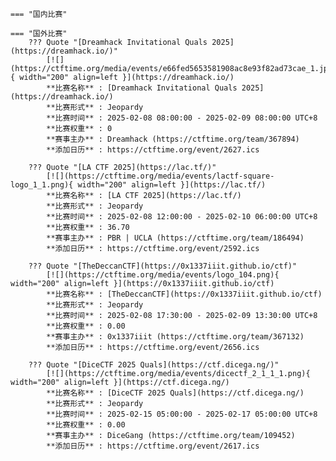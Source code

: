     === "国内比赛"
    
    === "国外比赛"
        ??? Quote "[Dreamhack Invitational Quals 2025](https://dreamhack.io/)"  
            [![](https://ctftime.org/media/events/e66fed5653581908ac8e93f82ad73cae_1.jpg){ width="200" align=left }](https://dreamhack.io/)  
            **比赛名称** : [Dreamhack Invitational Quals 2025](https://dreamhack.io/)  
            **比赛形式** : Jeopardy  
            **比赛时间** : 2025-02-08 08:00:00 - 2025-02-09 08:00:00 UTC+8  
            **比赛权重** : 0  
            **赛事主办** : Dreamhack (https://ctftime.org/team/367894)  
            **添加日历** : https://ctftime.org/event/2627.ics  
            
        ??? Quote "[LA CTF 2025](https://lac.tf/)"  
            [![](https://ctftime.org/media/events/lactf-square-logo_1_1.png){ width="200" align=left }](https://lac.tf/)  
            **比赛名称** : [LA CTF 2025](https://lac.tf/)  
            **比赛形式** : Jeopardy  
            **比赛时间** : 2025-02-08 12:00:00 - 2025-02-10 06:00:00 UTC+8  
            **比赛权重** : 36.70  
            **赛事主办** : PBR | UCLA (https://ctftime.org/team/186494)  
            **添加日历** : https://ctftime.org/event/2592.ics  
            
        ??? Quote "[TheDeccanCTF](https://0x1337iiit.github.io/ctf)"  
            [![](https://ctftime.org/media/events/logo_104.png){ width="200" align=left }](https://0x1337iiit.github.io/ctf)  
            **比赛名称** : [TheDeccanCTF](https://0x1337iiit.github.io/ctf)  
            **比赛形式** : Jeopardy  
            **比赛时间** : 2025-02-08 17:30:00 - 2025-02-09 13:30:00 UTC+8  
            **比赛权重** : 0.00  
            **赛事主办** : 0x1337iiit (https://ctftime.org/team/367132)  
            **添加日历** : https://ctftime.org/event/2656.ics  
            
        ??? Quote "[DiceCTF 2025 Quals](https://ctf.dicega.ng/)"  
            [![](https://ctftime.org/media/events/dicectf_2_1_1_1.png){ width="200" align=left }](https://ctf.dicega.ng/)  
            **比赛名称** : [DiceCTF 2025 Quals](https://ctf.dicega.ng/)  
            **比赛形式** : Jeopardy  
            **比赛时间** : 2025-02-15 05:00:00 - 2025-02-17 05:00:00 UTC+8  
            **比赛权重** : 0.00  
            **赛事主办** : DiceGang (https://ctftime.org/team/109452)  
            **添加日历** : https://ctftime.org/event/2617.ics  
            